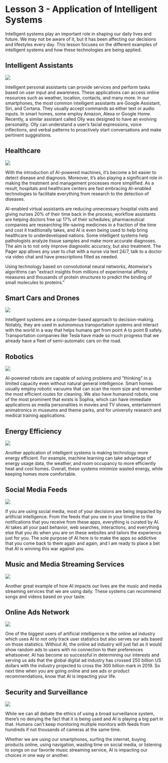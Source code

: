 # Lesson 3 - Application of Intelligent Systems

Intelligent systems play an important role in shaping our daily lives and future. We may not be aware of it, but it has been affecting our decisions and lifestyles every day. This lesson focuses on the different examples of intelligent systems and how these technologies are being applied.

## Intelligent Assistants

![](ia.png "")

Intelligent personal assistants can provide services and perform tasks based on user input and awareness. These applications can access online resources such as weather, location, contacts, and many more. In our smartphones, the most common intelligent assistants are Google Assistant, Siri, and Cortana. They usually accept commands as either text or audio inputs. In smart homes, some employ Amazon, Alexa or Google Home. Recently, a similar assistant called Olly was designed to have an evolving personality. Olly can understand a user’s facial expressions, voice inflections, and verbal patterns to proactively start conversations and make pertinent suggestions.

## Healthcare

![](hc.png "")

With the introduction of AI-powered machines, it’s become a bit easier to detect disease and diagnosis. Moreover, it’s also playing a significant role in making the treatment and management processes more simplified. As a result, hospitals and healthcare centers are fast embracing AI-enabled technologies to facilitate everything from research to the detection of diseases.

AI-enabled virtual assistants are reducing unnecessary hospital visits and giving nurses 20% of their time back in the process; workflow assistants are helping doctors free up 17% of their schedules; pharmaceutical companies are researching life-saving medicines in a fraction of the time and cost it traditionally takes, and AI is even being used to help bring healthcare to underdeveloped nations. Some intelligent systems help pathologists analyze tissue samples and make more accurate diagnoses. The aim is to not only improve diagnostic accuracy, but also treatment. The Pager app allows any user to chat with a nurse via text 24/7, talk to a doctor via video chat and have prescriptions filled as needed.

Using technology based on convolutional neural networks, Atomwise's algorithms can "extract insights from millions of experimental affinity measures and thousands of protein structures to predict the binding of small molecules to proteins."

## Smart Cars and Drones

![](scd.png "")

Intelligent systems are a computer-based approach to decision-making. Notably, they are used in autonomous transportation systems and interact with the world in a way that helps humans get from point A to point B safely. Transportation companies like Tesla have made so much progress that we already have a fleet of semi-automatic cars on the road.

## Robotics

![](rob.png "")

AI-powered robots are capable of solving problems and "thinking" in a limited capacity even without natural general intelligence. Smart homes usually employ robotic vacuums that can scan the room size and remember the most efficient routes for cleaning. We also have humanoid robots, one of the most prominent that exists is Sophia, which can have immediate applications as media personalities in movies and TV shows, entertainment animatronics in museums and theme parks, and for university research and medical training applications.

## Energy Efficiency

![](ee.png "")

Another application of intelligent systems is making technology more energy efficient. For example, machine learning can take advantage of energy usage data, the weather, and room occupancy to more efficiently heat and cool homes. Overall, these systems minimize wasted energy, while keeping homes more comfortable.

## Social Media Feeds

![](smf.png "")

If you are using social media, most of your decisions are being impacted by artificial intelligence. From the feeds that you see in your timeline to the notifications that you receive from these apps, everything is curated by AI. AI takes all your past behavior, web searches, interactions, and everything else that you do when you are on these websites and tailors the experience just for you. The sole purpose of AI here is to make the apps so addictive that you come back to them again and again, and I am ready to place a bet that AI is winning this war against you.

## Music and Media Streaming Services

![](mmss.png "")

Another great example of how AI impacts our lives are the music and media streaming services that we are using daily. These systems can recommend songs and videos based on your taste. 

## Online Ads Network

![](oan.png "")

One of the biggest users of artificial intelligence is the online ad industry which uses AI to not only track user statistics but also serves our ads based on those statistics. Without AI, the online ad industry will just fail as it would show random ads to users with no connection to their preferences whatsoever. AI has become so successful in determining our interests and serving us ads that the global digital ad industry has crossed 250 billion US dollars with the industry projected to cross the 300 billion mark in 2019. So next time when you are going online and see ads or product recommendations, know that AI is impacting your life.

## Security and Surveillance

![](ss.png "")

While we can all debate the ethics of using a broad surveillance system, there’s no denying the fact that it is being used and AI is playing a big part in that. Humans can't keep monitoring multiple monitors with feeds from hundreds if not thousands of cameras at the same time.

Whether we are using our smartphones, surfing the internet, buying products online, using navigation, wasting time on social media, or listening to songs on our favorite music streaming service, AI is impacting our choices in one way or another.